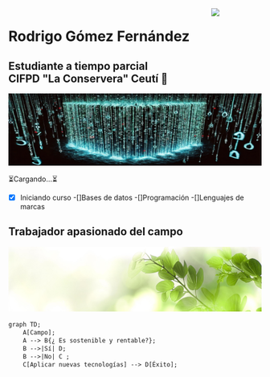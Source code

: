 <!--- Uso HTML para poner una imagen ya que en Markdown no puedo alinearla a la derecha aunque he pensado usar algún truco
como rellenar con espacios en blanco o insertar una imagen transparente delante, me parecía un poco cutre--->

<img align='right' src='https://user-images.githubusercontent.com/5713670/87202985-820dcb80-c2b6-11ea-9f56-7ec461c497c3.gif' width='100'>

# Rodrigo Gómez Fernández
## Estudiante a tiempo parcial <br> CIFPD "La Conservera" Ceutí 📖

![](https://github.com/Raderigo/Raderigo/blob/main/Banner%20codigo.jpg)

⏳Cargando...⏳
-[X] Iniciando curso
    -[]Bases de datos
    -[]Programación
    -[]Lenguajes de marcas

## Trabajador apasionado del campo
![](https://github.com/Raderigo/Raderigo/blob/main/Banner%20hojas.jpg)

<!--- Gracias a Mermaid, que es un flavor de Markdown soportado por Github, puedo hacer el siguiente diagrama -->
```mermaid
graph TD;
    A[Campo];
    A --> B{¿ Es sostenible y rentable?};
    B -->|Sí| D;
    B -->|No| C ;
    C[Aplicar nuevas tecnologías] --> D[Éxito];
```


<!--- Emojis para posible uso 🌱 🎓 📖 🌄 --->
